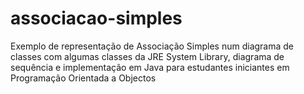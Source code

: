 # associacao-simples
Exemplo de representação de Associação Simples num diagrama de classes com algumas classes da JRE System Library, diagrama de sequência e implementação em Java para estudantes iniciantes em Programação Orientada a Objectos
